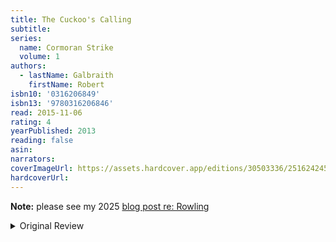 ```yaml
---
title: The Cuckoo's Calling
subtitle:
series:
  name: Cormoran Strike
  volume: 1
authors:
  - lastName: Galbraith
    firstName: Robert
isbn10: '0316206849'
isbn13: '9780316206846'
read: 2015-11-06
rating: 4
yearPublished: 2013
reading: false
asin:
narrators:
coverImageUrl: https://assets.hardcover.app/editions/30503336/2516242451446449.jpg
hardcoverUrl:
---
```


**Note:** please see my 2025 [blog post re: Rowling](/blog/2025/04/jk-rowling)

<details>
<summary>Original Review</summary>
I'm not really a crime novel reader, or whatever this genre would be called. I've listened to a few (listened to this on Audible as well) and they weren't awful but I found myself mostly impatient to know the end and be done with it. Here, I definitely wanted to know what happened but I also found the characters pretty entertaining and the process of getting there pretty fun.

I had no idea what to expect from Rowling in such a different genre, but she's a really good storyteller, and it showed here as it showed in the Potter books.

It wasn't a perfect book. But I think it knew its strengths and went with it – it didn't spend very long establishing Deeby Macc as a rapper, or go into much detail about his music, and I think that was a good choice, because that pretty much never ends well. Strike is a kind of cartoon of a private eye, but I loved it. It was good pulp. I mean, basically that's it. It was a fun read. I'll read the next one.

</details>
